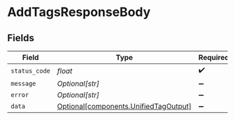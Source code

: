 # AddTagsResponseBody


## Fields

| Field                                                                                | Type                                                                                 | Required                                                                             | Description                                                                          |
| ------------------------------------------------------------------------------------ | ------------------------------------------------------------------------------------ | ------------------------------------------------------------------------------------ | ------------------------------------------------------------------------------------ |
| `status_code`                                                                        | *float*                                                                              | :heavy_check_mark:                                                                   | N/A                                                                                  |
| `message`                                                                            | *Optional[str]*                                                                      | :heavy_minus_sign:                                                                   | N/A                                                                                  |
| `error`                                                                              | *Optional[str]*                                                                      | :heavy_minus_sign:                                                                   | N/A                                                                                  |
| `data`                                                                               | [Optional[components.UnifiedTagOutput]](../../models/components/unifiedtagoutput.md) | :heavy_minus_sign:                                                                   | N/A                                                                                  |